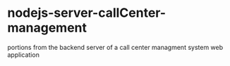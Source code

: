 # nodejs-server-callCenter-management
portions from the backend server of a call center managment system web application
